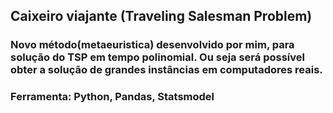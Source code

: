 ## Caixeiro viajante (Traveling Salesman Problem)
### Novo método(metaeuristica) desenvolvido por mim, para solução do TSP em tempo polinomial. Ou seja será possível obter a solução de grandes instâncias em computadores reais.
### Ferramenta: Python, Pandas, Statsmodel
